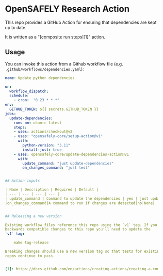 # OpenSAFELY Research Action

This repo provides a GitHub Action for ensuring that
dependencies are kept up to date.

It is written as a "[composite run steps][1]" action.


## Usage

You can invoke this action from a Github workflow file (e.g.
`.github/workflows/dependencies.yaml`):

```yaml
name: Update python dependencies

on:
  workflow_dispatch:
  schedule:
    - cron:  "0 23 * * *"
env:
  GITHUB_TOKEN: ${{ secrets.GITHUB_TOKEN }}
jobs:
  update-dependencies:
    runs-on: ubuntu-latest
    steps:
    - uses: actions/checkout@v2
    - uses: "opensafely-core/setup-action@v1"
      with:
        python-version: "3.11"
        install-just: true
    - uses: opensafely-core/update-dependencies-action@v1
      with:
        update_command: "just update-dependencies"
        on_changes_command: "just test"


## Action inputs

| Name | Description | Required | Default |
| --- | --- | --- | --- |
| update_command | Command to update the dependencies | yes | just update-dependencies |
|on_changes_command|A command to run if changes are detected|no|None|


## Releasing a new version

Existing workflow files reference this repo using the `v1` tag. If you make
backwards compatible changes to this repo you'll need to update the
`v1` tag:

    make tag-release

Breaking changes should use a new version tag so that tests for existing
repos continue to pass.


[1]: https://docs.github.com/en/actions/creating-actions/creating-a-composite-run-steps-action
